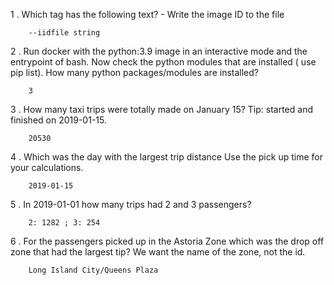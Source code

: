 1 . Which tag has the following text? - Write the image ID to the file

        --iidfile string 

2 . Run docker with the python:3.9 image in an interactive mode and the entrypoint of bash. Now check the python modules that are installed ( use pip list). How many python packages/modules are installed?

        3

3 . How many taxi trips were totally made on January 15? Tip: started and finished on 2019-01-15.
        
        20530

4 . Which was the day with the largest trip distance Use the pick up time for your calculations.
        
        2019-01-15

5 . In 2019-01-01 how many trips had 2 and 3 passengers?

        2: 1282 ; 3: 254

6 . For the passengers picked up in the Astoria Zone which was the drop off zone that had the largest tip? We want the name of the zone, not the id.

        Long Island City/Queens Plaza